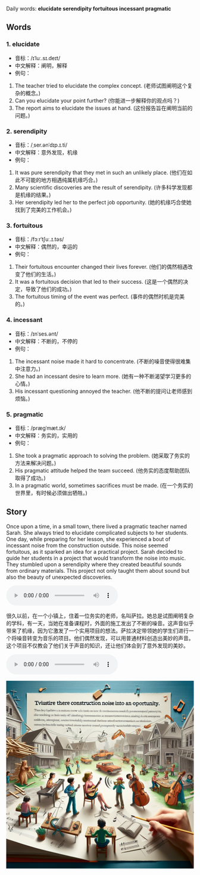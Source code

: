 Daily words: **elucidate serendipity fortuitous incessant pragmatic**

## Words
### 1. elucidate
- 音标：/ɪˈluː.sɪ.deɪt/ <span style="cursor: pointer;" onclick="document.getElementById('audio-player-1').play()"><i class="fas fa-volume-up"></i></span>
<audio id="audio-player-1" src="audios/words/elucidate.mp3" style="display:none;"></audio>
- 中文解释：阐明，解释
- 例句：
1. The teacher tried to elucidate the complex concept. (老师试图阐明这个复杂的概念。)
2. Can you elucidate your point further? (你能进一步解释你的观点吗？)
3. The report aims to elucidate the issues at hand. (这份报告旨在阐明当前的问题。)

### 2. serendipity
- 音标：/ˌser.ənˈdɪp.ɪ.ti/ <span style="cursor: pointer;" onclick="document.getElementById('audio-player-2').play()"><i class="fas fa-volume-up"></i></span>
<audio id="audio-player-2" src="audios/words/serendipity.mp3" style="display:none;"></audio>
- 中文解释：意外发现，机缘
- 例句：
1. It was pure serendipity that they met in such an unlikely place. (他们在如此不可能的地方相遇纯属机缘巧合。)
2. Many scientific discoveries are the result of serendipity. (许多科学发现都是机缘的结果。)
3. Her serendipity led her to the perfect job opportunity. (她的机缘巧合使她找到了完美的工作机会。)

### 3. fortuitous
- 音标：/fɔːrˈtʃuː.ɪ.təs/ <span style="cursor: pointer;" onclick="document.getElementById('audio-player-3').play()"><i class="fas fa-volume-up"></i></span>
<audio id="audio-player-3" src="audios/words/fortuitous.mp3" style="display:none;"></audio>
- 中文解释：偶然的，幸运的
- 例句：
1. Their fortuitous encounter changed their lives forever. (他们的偶然相遇改变了他们的生活。)
2. It was a fortuitous decision that led to their success. (这是一个偶然的决定，导致了他们的成功。)
3. The fortuitous timing of the event was perfect. (事件的偶然时机是完美的。)

### 4. incessant
- 音标：/ɪnˈses.ənt/ <span style="cursor: pointer;" onclick="document.getElementById('audio-player-4').play()"><i class="fas fa-volume-up"></i></span>
<audio id="audio-player-4" src="audios/words/incessant.mp3" style="display:none;"></audio>
- 中文解释：不断的，不停的
- 例句：
1. The incessant noise made it hard to concentrate. (不断的噪音使得很难集中注意力。)
2. She had an incessant desire to learn more. (她有一种不断渴望学习更多的心情。)
3. His incessant questioning annoyed the teacher. (他不断的提问让老师感到烦恼。)

### 5. pragmatic
- 音标：/præɡˈmæt.ɪk/ <span style="cursor: pointer;" onclick="document.getElementById('audio-player-5').play()"><i class="fas fa-volume-up"></i></span>
<audio id="audio-player-5" src="audios/words/pragmatic.mp3" style="display:none;"></audio>
- 中文解释：务实的，实用的
- 例句：
1. She took a pragmatic approach to solving the problem. (她采取了务实的方法来解决问题。)
2. His pragmatic attitude helped the team succeed. (他务实的态度帮助团队取得了成功。)
3. In a pragmatic world, sometimes sacrifices must be made. (在一个务实的世界里，有时候必须做出牺牲。)

## Story
Once upon a time, in a small town, there lived a pragmatic teacher named Sarah. She always tried to elucidate complicated subjects to her students. One day, while preparing for her lesson, she experienced a bout of incessant noise from the construction outside. This noise seemed fortuitous, as it sparked an idea for a practical project. Sarah decided to guide her students in a project that would transform the noise into music. They stumbled upon a serendipity where they created beautiful sounds from ordinary materials. This project not only taught them about sound but also the beauty of unexpected discoveries.

<audio controls>
<source src="https://files.dwong.top/2024-07-29-english.mp3" type="audio/mpeg">
你的浏览器不支持音频元素。
</audio>


很久以前，在一个小镇上，住着一位务实的老师，名叫萨拉。她总是试图阐明复杂的学科，有一天，当她在准备课程时，外面的施工发出了不断的噪音。这声音似乎带来了机缘，因为它激发了一个实用项目的想法。萨拉决定带领她的学生们进行一个将噪音转变为音乐的项目。他们偶然发现，可以用普通材料创造出美妙的声音。这个项目不仅教会了他们关于声音的知识，还让他们体会到了意外发现的美妙。

<audio controls>
<source src="https://files.dwong.top/2024-07-29-chinese.mp3" type="audio/mpeg">
你的浏览器不支持音频元素。
</audio>


![story](./images/2024-07-29.png)

